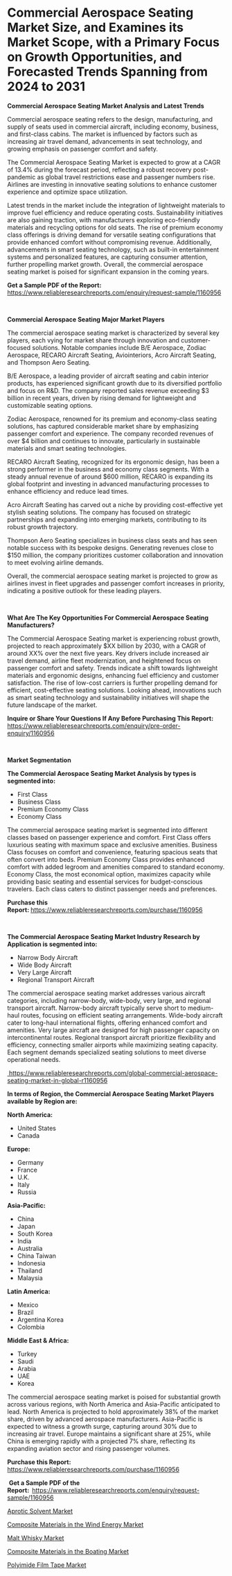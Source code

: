<p><h1>Commercial Aerospace Seating Market Size, and Examines its Market Scope, with a Primary Focus on Growth Opportunities, and Forecasted Trends Spanning from 2024 to 2031</h1></p><p><strong>Commercial Aerospace Seating Market Analysis and Latest Trends</strong></p>
<p><p>Commercial aerospace seating refers to the design, manufacturing, and supply of seats used in commercial aircraft, including economy, business, and first-class cabins. The market is influenced by factors such as increasing air travel demand, advancements in seat technology, and growing emphasis on passenger comfort and safety. </p><p>The Commercial Aerospace Seating Market is expected to grow at a CAGR of 13.4% during the forecast period, reflecting a robust recovery post-pandemic as global travel restrictions ease and passenger numbers rise. Airlines are investing in innovative seating solutions to enhance customer experience and optimize space utilization.</p><p>Latest trends in the market include the integration of lightweight materials to improve fuel efficiency and reduce operating costs. Sustainability initiatives are also gaining traction, with manufacturers exploring eco-friendly materials and recycling options for old seats. The rise of premium economy class offerings is driving demand for versatile seating configurations that provide enhanced comfort without compromising revenue. Additionally, advancements in smart seating technology, such as built-in entertainment systems and personalized features, are capturing consumer attention, further propelling market growth. Overall, the commercial aerospace seating market is poised for significant expansion in the coming years.</p></p>
<p><strong>Get a Sample PDF of the Report:&nbsp;</strong> <a href="https://www.reliableresearchreports.com/enquiry/request-sample/1160956">https://www.reliableresearchreports.com/enquiry/request-sample/1160956</a></p>
<p>&nbsp;</p>
<p><strong>Commercial Aerospace Seating Major Market Players</strong></p>
<p><p>The commercial aerospace seating market is characterized by several key players, each vying for market share through innovation and customer-focused solutions. Notable companies include B/E Aerospace, Zodiac Aerospace, RECARO Aircraft Seating, Aviointeriors, Acro Aircraft Seating, and Thompson Aero Seating.</p><p>B/E Aerospace, a leading provider of aircraft seating and cabin interior products, has experienced significant growth due to its diversified portfolio and focus on R&D. The company reported sales revenue exceeding $3 billion in recent years, driven by rising demand for lightweight and customizable seating options.</p><p>Zodiac Aerospace, renowned for its premium and economy-class seating solutions, has captured considerable market share by emphasizing passenger comfort and experience. The company recorded revenues of over $4 billion and continues to innovate, particularly in sustainable materials and smart seating technologies.</p><p>RECARO Aircraft Seating, recognized for its ergonomic design, has been a strong performer in the business and economy class segments. With a steady annual revenue of around $600 million, RECARO is expanding its global footprint and investing in advanced manufacturing processes to enhance efficiency and reduce lead times.</p><p>Acro Aircraft Seating has carved out a niche by providing cost-effective yet stylish seating solutions. The company has focused on strategic partnerships and expanding into emerging markets, contributing to its robust growth trajectory.</p><p>Thompson Aero Seating specializes in business class seats and has seen notable success with its bespoke designs. Generating revenues close to $150 million, the company prioritizes customer collaboration and innovation to meet evolving airline demands.</p><p>Overall, the commercial aerospace seating market is projected to grow as airlines invest in fleet upgrades and passenger comfort increases in priority, indicating a positive outlook for these leading players.</p></p>
<p>&nbsp;</p>
<p><strong>What Are The Key Opportunities For Commercial Aerospace Seating Manufacturers?</strong></p>
<p><p>The Commercial Aerospace Seating market is experiencing robust growth, projected to reach approximately $XX billion by 2030, with a CAGR of around XX% over the next five years. Key drivers include increased air travel demand, airline fleet modernization, and heightened focus on passenger comfort and safety. Trends indicate a shift towards lightweight materials and ergonomic designs, enhancing fuel efficiency and customer satisfaction. The rise of low-cost carriers is further propelling demand for efficient, cost-effective seating solutions. Looking ahead, innovations such as smart seating technology and sustainability initiatives will shape the future landscape of the market.</p></p>
<p><strong>Inquire or Share Your Questions If Any Before Purchasing This Report:</strong> <a href="https://www.reliableresearchreports.com/enquiry/pre-order-enquiry/1160956">https://www.reliableresearchreports.com/enquiry/pre-order-enquiry/1160956</a></p>
<p>&nbsp;</p>
<p><strong>Market Segmentation</strong></p>
<p><strong>The Commercial Aerospace Seating Market Analysis by types is segmented into:</strong></p>
<p><ul><li>First Class</li><li>Business Class</li><li>Premium Economy Class</li><li>Economy Class</li></ul></p>
<p><p>The commercial aerospace seating market is segmented into different classes based on passenger experience and comfort. First Class offers luxurious seating with maximum space and exclusive amenities. Business Class focuses on comfort and convenience, featuring spacious seats that often convert into beds. Premium Economy Class provides enhanced comfort with added legroom and amenities compared to standard economy. Economy Class, the most economical option, maximizes capacity while providing basic seating and essential services for budget-conscious travelers. Each class caters to distinct passenger needs and preferences.</p></p>
<p><strong>Purchase this Report:&nbsp;</strong><a href="https://www.reliableresearchreports.com/purchase/1160956">https://www.reliableresearchreports.com/purchase/1160956</a></p>
<p>&nbsp;</p>
<p><strong>The Commercial Aerospace Seating Market Industry Research by Application is segmented into:</strong></p>
<p><ul><li>Narrow Body Aircraft</li><li>Wide Body Aircraft</li><li>Very Large Aircraft</li><li>Regional Transport Aircraft</li></ul></p>
<p><p>The commercial aerospace seating market addresses various aircraft categories, including narrow-body, wide-body, very large, and regional transport aircraft. Narrow-body aircraft typically serve short to medium-haul routes, focusing on efficient seating arrangements. Wide-body aircraft cater to long-haul international flights, offering enhanced comfort and amenities. Very large aircraft are designed for high passenger capacity on intercontinental routes. Regional transport aircraft prioritize flexibility and efficiency, connecting smaller airports while maximizing seating capacity. Each segment demands specialized seating solutions to meet diverse operational needs.</p></p>
<p><a href="https://www.reliableresearchreports.com/global-commercial-aerospace-seating-market-in-global-r1160956">&nbsp;https://www.reliableresearchreports.com/global-commercial-aerospace-seating-market-in-global-r1160956</a></p>
<p><strong>In terms of Region, the Commercial Aerospace Seating Market Players available by Region are:</strong></p>
<p>
    <p> <strong> North America: </strong>
        <ul>
            <li>United States</li>
            <li>Canada</li>
        </ul>
        </p> 
    <p> <strong> Europe: </strong>
        <ul>
            <li>Germany</li>
            <li>France</li>
            <li>U.K.</li>
            <li>Italy</li>
            <li>Russia</li>
        </ul>
        </p> 
    <p> <strong> Asia-Pacific: </strong>
        <ul>
            <li>China</li>
            <li>Japan</li>
            <li>South Korea</li>
            <li>India</li>
            <li>Australia</li>
            <li>China Taiwan</li>
            <li>Indonesia</li>
            <li>Thailand</li>
            <li>Malaysia</li>
        </ul>
        </p> 
    <p> <strong> Latin America: </strong>
        <ul>
            <li>Mexico</li>
            <li>Brazil</li>
            <li>Argentina Korea</li>
            <li>Colombia</li>
        </ul>
        </p> 
    <p> <strong> Middle East & Africa: </strong>
        <ul>
            <li>Turkey</li>
            <li>Saudi</li>
            <li>Arabia</li>
            <li>UAE</li>
            <li>Korea</li>
        </ul>
    </p>
    </p>
<p><p>The commercial aerospace seating market is poised for substantial growth across various regions, with North America and Asia-Pacific anticipated to lead. North America is projected to hold approximately 38% of the market share, driven by advanced aerospace manufacturers. Asia-Pacific is expected to witness a growth surge, capturing around 30% due to increasing air travel. Europe maintains a significant share at 25%, while China is emerging rapidly with a projected 7% share, reflecting its expanding aviation sector and rising passenger volumes.</p></p>
<p><strong>Purchase this Report: </strong><a href="https://www.reliableresearchreports.com/purchase/1160956">https://www.reliableresearchreports.com/purchase/1160956</a></p>
<p>&nbsp;<strong>Get a Sample PDF of the Report:&nbsp;&nbsp;</strong><a href="https://www.reliableresearchreports.com/enquiry/request-sample/1160956">https://www.reliableresearchreports.com/enquiry/request-sample/1160956</a></p>
<p><strong></strong></p>
<p><p><a href="https://issuu.com/reportprime-2/docs/aprotic-solvent-market-size-2030.pp_9f6e106202af1a">Aprotic Solvent Market</a></p><p><a href="https://github.com/JakirUddin511/Market-Research-Report-List-1/blob/main/composite-materials-in-the-wind-energy-market.md">Composite Materials in the Wind Energy Market</a></p><p><a href="https://www.linkedin.com/pulse/malt-whisky-market-outlook-complete-industry-analysis-2024-2031-1oete?trackingId=U06YsuJ9QQe34AfH%2FYZM5g%3D%3D">Malt Whisky Market</a></p><p><a href="https://github.com/AbbasMahmud554/Market-Research-Report-List-1/blob/main/composite-materials-in-the-boating-market.md">Composite Materials in the Boating Market</a></p><p><a href="https://issuu.com/reportprime-2/docs/polyimide-film-tape-market-size-203_d13fbb2bab4035">Polyimide Film Tape Market</a></p></p>